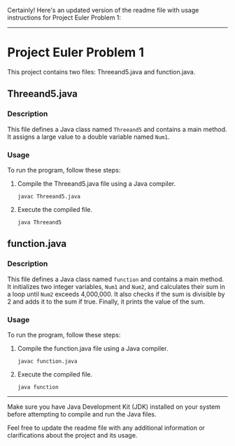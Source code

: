 Certainly! Here's an updated version of the readme file with usage instructions for Project Euler Problem 1:

---

# Project Euler Problem 1

This project contains two files: Threeand5.java and function.java.

## Threeand5.java

### Description

This file defines a Java class named `Threeand5` and contains a main method. It assigns a large value to a double variable named `Num1`.

### Usage

To run the program, follow these steps:

1. Compile the Threeand5.java file using a Java compiler.
   ```
   javac Threeand5.java
   ```

2. Execute the compiled file.
   ```
   java Threeand5
   ```

## function.java

### Description

This file defines a Java class named `function` and contains a main method. It initializes two integer variables, `Num1` and `Num2`, and calculates their sum in a loop until `Num2` exceeds 4,000,000. It also checks if the sum is divisible by 2 and adds it to the sum if true. Finally, it prints the value of the sum.

### Usage

To run the program, follow these steps:

1. Compile the function.java file using a Java compiler.
   ```
   javac function.java
   ```

2. Execute the compiled file.
   ```
   java function
   ```

---

Make sure you have Java Development Kit (JDK) installed on your system before attempting to compile and run the Java files.

Feel free to update the readme file with any additional information or clarifications about the project and its usage.
